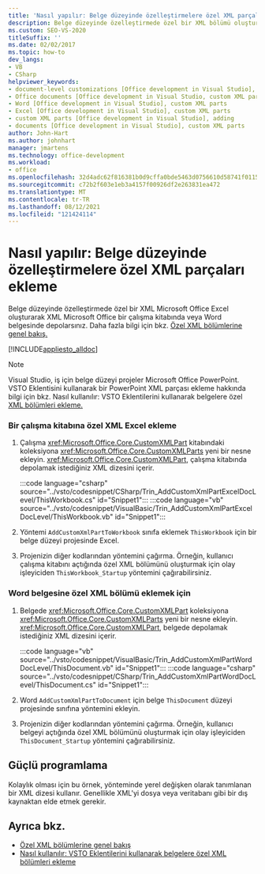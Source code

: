 ```yaml
---
title: 'Nasıl yapılır: Belge düzeyinde özelleştirmelere özel XML parçaları ekleme'
description: Belge düzeyinde özelleştirmede özel bir XML bölümü oluşturarak XML Microsoft Office Excel bir çalışma kitabında veya Microsoft Office Word belgesinde nasıl depolayabilirsiniz?
ms.custom: SEO-VS-2020
titleSuffix: ''
ms.date: 02/02/2017
ms.topic: how-to
dev_langs:
- VB
- CSharp
helpviewer_keywords:
- document-level customizations [Office development in Visual Studio], custom XML parts
- Office documents [Office development in Visual Studio, custom XML parts
- Word [Office development in Visual Studio], custom XML parts
- Excel [Office development in Visual Studio], custom XML parts
- custom XML parts [Office development in Visual Studio], adding
- documents [Office development in Visual Studio], custom XML parts
author: John-Hart
ms.author: johnhart
manager: jmartens
ms.technology: office-development
ms.workload:
- office
ms.openlocfilehash: 32d4adc62f816381b0d9cffa0bde5463d0756610d58741f01153928317760cab
ms.sourcegitcommit: c72b2f603e1eb3a4157f00926df2e263831ea472
ms.translationtype: MT
ms.contentlocale: tr-TR
ms.lasthandoff: 08/12/2021
ms.locfileid: "121424114"
---
```

# <a name="how-to-add-custom-xml-parts-to-document-level-customizations"></a>Nasıl yapılır: Belge düzeyinde özelleştirmelere özel XML parçaları ekleme
  Belge düzeyinde özelleştirmede özel bir XML Microsoft Office Excel oluşturarak XML Microsoft Office bir çalışma kitabında veya Word belgesinde depolarsınız. Daha fazla bilgi için bkz. [Özel XML bölümlerine genel bakış.](../vsto/custom-xml-parts-overview.md)

 [!INCLUDE[appliesto_alldoc](../vsto/includes/appliesto-alldoc-md.md)]

> [!NOTE]
> Visual Studio, iş için belge düzeyi projeler Microsoft Office PowerPoint. VSTO Eklentisini kullanarak bir PowerPoint XML parçası ekleme hakkında bilgi için bkz. Nasıl kullanılır: VSTO Eklentilerini kullanarak belgelere özel [XML bölümleri ekleme.](../vsto/how-to-add-custom-xml-parts-to-documents-by-using-vsto-add-ins.md)

### <a name="to-add-a-custom-xml-part-to-an-excel-workbook"></a>Bir çalışma kitabına özel XML Excel ekleme

1. Çalışma <xref:Microsoft.Office.Core.CustomXMLPart> kitabındaki koleksiyona <xref:Microsoft.Office.Core.CustomXMLParts> yeni bir nesne ekleyin. <xref:Microsoft.Office.Core.CustomXMLPart>, çalışma kitabında depolamak istediğiniz XML dizesini içerir.

     :::code language="csharp" source="../vsto/codesnippet/CSharp/Trin_AddCustomXmlPartExcelDocLevel/ThisWorkbook.cs" id="Snippet1":::
     :::code language="vb" source="../vsto/codesnippet/VisualBasic/Trin_AddCustomXmlPartExcelDocLevel/ThisWorkbook.vb" id="Snippet1":::

2. Yöntemi `AddCustomXmlPartToWorkbook` sınıfa eklemek `ThisWorkbook` için bir belge düzeyi projesinde Excel.

3. Projenizin diğer kodlarından yöntemini çağırma. Örneğin, kullanıcı çalışma kitabını açtığında özel XML bölümünü oluşturmak için olay işleyiciden `ThisWorkbook_Startup` yöntemini çağırabilirsiniz.

### <a name="to-add-a-custom-xml-part-to-a-word-document"></a>Word belgesine özel XML bölümü eklemek için

1. Belgede <xref:Microsoft.Office.Core.CustomXMLPart> koleksiyona <xref:Microsoft.Office.Core.CustomXMLParts> yeni bir nesne ekleyin. <xref:Microsoft.Office.Core.CustomXMLPart>, belgede depolamak istediğiniz XML dizesini içerir.

     :::code language="vb" source="../vsto/codesnippet/VisualBasic/Trin_AddCustomXmlPartWordDocLevel/ThisDocument.vb" id="Snippet1":::
     :::code language="csharp" source="../vsto/codesnippet/CSharp/Trin_AddCustomXmlPartWordDocLevel/ThisDocument.cs" id="Snippet1":::

2. Word `AddCustomXmlPartToDocument` için belge `ThisDocument` düzeyi projesinde sınıfına yöntemini ekleyin.

3. Projenizin diğer kodlarından yöntemini çağırma. Örneğin, kullanıcı belgeyi açtığında özel XML bölümünü oluşturmak için olay işleyiciden `ThisDocument_Startup` yöntemini çağırabilirsiniz.

## <a name="robust-programming"></a>Güçlü programlama
 Kolaylık olması için bu örnek, yönteminde yerel değişken olarak tanımlanan bir XML dizesi kullanır. Genellikle XML'yi dosya veya veritabanı gibi bir dış kaynaktan elde etmek gerekir.

## <a name="see-also"></a>Ayrıca bkz.
- [Özel XML bölümlerine genel bakış](../vsto/custom-xml-parts-overview.md)
- [Nasıl kullanılır: VSTO Eklentilerini kullanarak belgelere özel XML bölümleri ekleme](../vsto/how-to-add-custom-xml-parts-to-documents-by-using-vsto-add-ins.md)
